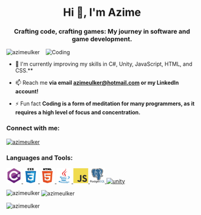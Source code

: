 <h1 align="center">Hi 👋, I'm Azime</h1>
<h3 align="center">Crafting code, crafting games: My journey in software and game development.</h3>
<img align="right" alt="Coding" width="400" src="https://cdn.dribbble.com/users/2704414/screenshots/7466903/selfportrait.gif">

<p align="left"> <img src="https://komarev.com/ghpvc/?username=azimeulker&label=Profile%20views&color=0e75b6&style=flat" alt="azimeulker" /> </p>

- 🌱 I'm currently improving my skills in C#, Unity, JavaScript, HTML, and CSS.**

- 📫 Reach me **via email azimeulker@hotmail.com or my LinkedIn account!**

- ⚡ Fun fact **Coding is a form of meditation for many programmers, as it requires a high level of focus and concentration.**

<h3 align="left">Connect with me:</h3>
<p align="left">
<a href="https://linkedin.com/in/azimeulker" target="blank"><img align="center" src="https://raw.githubusercontent.com/rahuldkjain/github-profile-readme-generator/master/src/images/icons/Social/linked-in-alt.svg" alt="azimeulker" height="30" width="40" /></a>
</p>

<h3 align="left">Languages and Tools:</h3>
<p align="left"> <a href="https://www.w3schools.com/cs/" target="_blank" rel="noreferrer"> <img src="https://raw.githubusercontent.com/devicons/devicon/master/icons/csharp/csharp-original.svg" alt="csharp" width="40" height="40"/> </a> <a href="https://www.w3schools.com/css/" target="_blank" rel="noreferrer"> <img src="https://raw.githubusercontent.com/devicons/devicon/master/icons/css3/css3-original-wordmark.svg" alt="css3" width="40" height="40"/> </a> <a href="https://www.w3.org/html/" target="_blank" rel="noreferrer"> <img src="https://raw.githubusercontent.com/devicons/devicon/master/icons/html5/html5-original-wordmark.svg" alt="html5" width="40" height="40"/> </a> <a href="https://www.java.com" target="_blank" rel="noreferrer"> <img src="https://raw.githubusercontent.com/devicons/devicon/master/icons/java/java-original.svg" alt="java" width="40" height="40"/> </a> <a href="https://developer.mozilla.org/en-US/docs/Web/JavaScript" target="_blank" rel="noreferrer"> <img src="https://raw.githubusercontent.com/devicons/devicon/master/icons/javascript/javascript-original.svg" alt="javascript" width="40" height="40"/> </a> <a href="https://www.postgresql.org" target="_blank" rel="noreferrer"> <img src="https://raw.githubusercontent.com/devicons/devicon/master/icons/postgresql/postgresql-original-wordmark.svg" alt="postgresql" width="40" height="40"/> </a> <a href="https://unity.com/" target="_blank" rel="noreferrer"> <img src="https://www.vectorlogo.zone/logos/unity3d/unity3d-icon.svg" alt="unity" width="40" height="40"/> </a> </p>

<p><img align="left" src="https://github-readme-stats.vercel.app/api/top-langs?username=azimeulker&show_icons=true&locale=en&layout=compact" alt="azimeulker" /></p>

<p>&nbsp;<img align="center" src="https://github-readme-stats.vercel.app/api?username=azimeulker&show_icons=true&locale=en" alt="azimeulker" /></p>

<p><img align="center" src="https://github-readme-streak-stats.herokuapp.com/?user=azimeulker&" alt="azimeulker" /></p>
